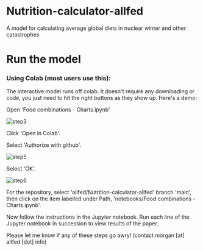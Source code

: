 Nutrition-calculator-allfed
==============================

A model for calculating average global diets in nuclear winter and other catastrophes

# Run the model

### Using Colab (most users use this):
The interactive model runs off colab. It doesn't require any downloading or code, you just need to hit the right buttons as they show up. Here's a demo:

Open 'Food combinations - Charts.ipynb'

![step3](https://raw.githubusercontent.com/allfed/Nutrition-calculator-allfed/main/readme_content/step3.png)

Click 'Open in Colab'.

Select 'Authorize with github'.

![step5](https://raw.githubusercontent.com/allfed/Nutrition-calculator-allfed/main/readme_content/step5.png)

Select 'OK'.

![step6](https://raw.githubusercontent.com/allfed/Nutrition-calculator-allfed/main/readme_content/step6.png)

For the repository, select 'allfed/Nutrition-calculator-allfed' branch 'main', then click on the item labelled under Path, 'notebooks/Food combinations - Charts.ipynb'.

Now follow the instructions in the Jupyter notebook. Run each line of the Jupyter notebook in succession to view results of the paper.

Please let me know if any of these steps go awry! (contact morgan [at] allfed [dot] info)
